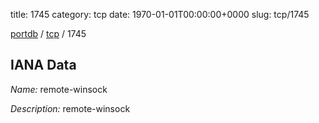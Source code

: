 title: 1745
category: tcp
date: 1970-01-01T00:00:00+0000
slug: tcp/1745

[portdb](/) / [tcp](/category/tcp.html) / 1745


## IANA Data

_Name:_ remote-winsock

_Description:_ remote-winsock

